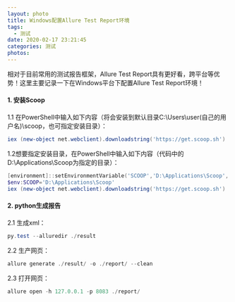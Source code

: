 ```yaml
---
layout: photo
title: Windows配置Allure Test Report环境
tags:
  - 测试
date: 2020-02-17 23:21:45
categories: 测试
photos:
---
```

相对于目前常用的测试报告框架，Allure Test Report具有更好看，跨平台等优势！这里主要记录一下在Windows平台下配置Allure Test Report环境！
<!--more-->
#### 1. 安装Scoop
1.1 在PowerShell中输入如下内容（将会安装到默认目录C:\Users\user(自己的用户名)\scoop，也可指定安装目录）：

```powershell
iex (new-object net.webclient).downloadstring('https://get.scoop.sh')
```

1.2想要指定安装目录，在PowerShell中输入如下内容（代码中的D:\Applications\Scoop为指定的目录）：
```powershell
[environment]::setEnvironmentVariable('SCOOP','D:\Applications\Scoop','User')
$env:SCOOP='D:\Applications\Scoop'
iex (new-object net.webclient).downloadstring('https://get.scoop.sh')
```
#### 2. python生成报告

2.1 生成xml：
```powershell
py.test --alluredir ./result
```
2.2 生产网页：
```powershell
allure generate ./result/ -o ./report/ --clean
```
2.3 打开网页：
```powershell
allure open -h 127.0.0.1 -p 8083 ./report/
```


